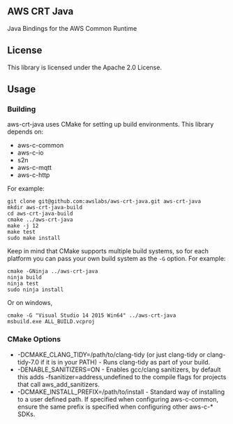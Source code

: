 ## AWS CRT Java

Java Bindings for the AWS Common Runtime

## License

This library is licensed under the Apache 2.0 License.

## Usage
### Building
aws-crt-java uses CMake for setting up build environments. This library depends on:
* aws-c-common
* aws-c-io
* s2n
* aws-c-mqtt
* aws-c-http

For example:

    git clone git@github.com:awslabs/aws-crt-java.git aws-crt-java
    mkdir aws-crt-java-build
    cd aws-crt-java-build
    cmake ../aws-crt-java
    make -j 12
    make test
    sudo make install

Keep in mind that CMake supports multiple build systems, so for each platform you can pass your own build system
as the `-G` option. For example:

    cmake -GNinja ../aws-crt-java
    ninja build
    ninja test
    sudo ninja install

Or on windows,

    cmake -G "Visual Studio 14 2015 Win64" ../aws-crt-java
    msbuild.exe ALL_BUILD.vcproj

### CMake Options
* -DCMAKE_CLANG_TIDY=/path/to/clang-tidy (or just clang-tidy or clang-tidy-7.0 if it is in your PATH) - Runs clang-tidy as part of your build.
* -DENABLE_SANITIZERS=ON - Enables gcc/clang sanitizers, by default this adds -fsanitizer=address,undefined to the compile flags for projects that call aws_add_sanitizers.
* -DCMAKE_INSTALL_PREFIX=/path/to/install - Standard way of installing to a user defined path. If specified when configuring aws-c-common, ensure the same prefix is specified when configuring other aws-c-* SDKs.

